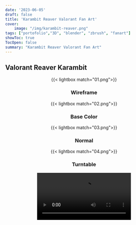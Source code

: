 ```yaml
---
date: '2023-06-05'
draft: false
title: 'Karambit Reaver Valorant Fan Art'
cover:
    image: "/img/karambit-reaver.png"
tags: ["portofolio","3D", "blender", "zbrush", "fanart"]
showToc: true
TocOpen: false
summary: "Karambit Reaver Valorant Fan Art" 
---
```


## Valorant Reaver Karambit
<center>{{< lightbox match="01.png">}}</center>

### <center>Wireframe</center>
<center>{{< lightbox match="02.png">}}</center>

### <center>Base Color</center>
<center>{{< lightbox match="03.png">}}</center>

### <center>Normal</center>
<center>{{< lightbox match="04.png">}}</center>

### <center>Turntable</center>

<div style="display: flex; justify-content: center; align-items: center;">
    <video src="/img/karambit-reaver.mp4" controls style="max-width: 100%; height: auto;"></video>
</div>